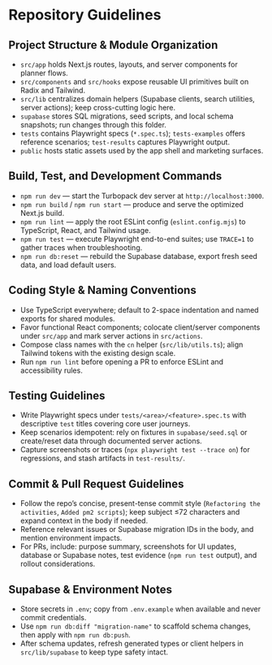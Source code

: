 # Repository Guidelines

## Project Structure & Module Organization
- `src/app` holds Next.js routes, layouts, and server components for planner flows.
- `src/components` and `src/hooks` expose reusable UI primitives built on Radix and Tailwind.
- `src/lib` centralizes domain helpers (Supabase clients, search utilities, server actions); keep cross-cutting logic here.
- `supabase` stores SQL migrations, seed scripts, and local schema snapshots; run changes through this folder.
- `tests` contains Playwright specs (`*.spec.ts`); `tests-examples` offers reference scenarios; `test-results` captures Playwright output.
- `public` hosts static assets used by the app shell and marketing surfaces.

## Build, Test, and Development Commands
- `npm run dev` — start the Turbopack dev server at `http://localhost:3000`.
- `npm run build` / `npm run start` — produce and serve the optimized Next.js build.
- `npm run lint` — apply the root ESLint config (`eslint.config.mjs`) to TypeScript, React, and Tailwind usage.
- `npm run test` — execute Playwright end-to-end suites; use `TRACE=1` to gather traces when troubleshooting.
- `npm run db:reset` — rebuild the Supabase database, export fresh seed data, and load default users.

## Coding Style & Naming Conventions
- Use TypeScript everywhere; default to 2-space indentation and named exports for shared modules.
- Favor functional React components; colocate client/server components under `src/app` and mark server actions in `src/actions`.
- Compose class names with the `cn` helper (`src/lib/utils.ts`); align Tailwind tokens with the existing design scale.
- Run `npm run lint` before opening a PR to enforce ESLint and accessibility rules.

## Testing Guidelines
- Write Playwright specs under `tests/<area>/<feature>.spec.ts` with descriptive `test` titles covering core user journeys.
- Keep scenarios idempotent: rely on fixtures in `supabase/seed.sql` or create/reset data through documented server actions.
- Capture screenshots or traces (`npx playwright test --trace on`) for regressions, and stash artifacts in `test-results/`.

## Commit & Pull Request Guidelines
- Follow the repo’s concise, present-tense commit style (`Refactoring the activities`, `Added pm2 scripts`); keep subject ≤72 characters and expand context in the body if needed.
- Reference relevant issues or Supabase migration IDs in the body, and mention environment impacts.
- For PRs, include: purpose summary, screenshots for UI updates, database or Supabase notes, test evidence (`npm run test` output), and rollout considerations.

## Supabase & Environment Notes
- Store secrets in `.env`; copy from `.env.example` when available and never commit credentials.
- Use `npm run db:diff "migration-name"` to scaffold schema changes, then apply with `npm run db:push`.
- After schema updates, refresh generated types or client helpers in `src/lib/supabase` to keep type safety intact.
